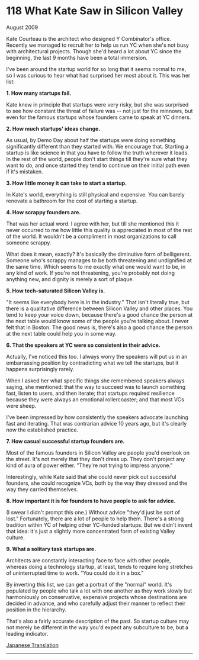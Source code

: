 # 118 What Kate Saw in Silicon Valley  


  
 
  
 August 2009   
  
 Kate Courteau is the architect who designed Y Combinator's office. Recently we managed to recruit her to help us run YC when she's not busy with architectural projects. Though she'd heard a lot about YC since the beginning, the last 9 months have been a total immersion.   
  
 I've been around the startup world for so long that it seems normal to me, so I was curious to hear what had surprised her most about it. This was her list:   
  
 
  
 
  
 **1\. How many startups fail.**   
  
 Kate knew in principle that startups were very risky, but she was surprised to see how constant the threat of failure was -- not just for the minnows, but even for the famous startups whose founders came to speak at YC dinners.   
  
 **2\. How much startups' ideas change.**   
  
 As usual, by Demo Day about half the startups were doing something significantly different than they started with. We encourage that. Starting a startup is like science in that you have to follow the truth wherever it leads. In the rest of the world, people don't start things till they're sure what they want to do, and once started they tend to continue on their initial path even if it's mistaken.   
  
 **3\. How little money it can take to start a startup.**   
  
 In Kate's world, everything is still physical and expensive. You can barely renovate a bathroom for the cost of starting a startup.   
  
 **4\. How scrappy founders are.**   
  
 That was her actual word. I agree with her, but till she mentioned this it never occurred to me how little this quality is appreciated in most of the rest of the world. It wouldn't be a compliment in most organizations to call someone scrappy.   
  
 What does it mean, exactly? It's basically the diminutive form of belligerent. Someone who's scrappy manages to be both threatening and undignified at the same time. Which seems to me exactly what one would want to be, in any kind of work. If you're not threatening, you're probably not doing anything new, and dignity is merely a sort of plaque.   
  
 **5\. How tech-saturated Silicon Valley is.**   
  
 "It seems like everybody here is in the industry." That isn't literally true, but there is a qualitative difference between Silicon Valley and other places. You tend to keep your voice down, because there's a good chance the person at the next table would know some of the people you're talking about. I never felt that in Boston. The good news is, there's also a good chance the person at the next table could help you in some way.   
  
 **6\. That the speakers at YC were so consistent in their advice.**   
  
 Actually, I've noticed this too. I always worry the speakers will put us in an embarrassing position by contradicting what we tell the startups, but it happens surprisingly rarely.   
  
 When I asked her what specific things she remembered speakers always saying, she mentioned: that the way to succeed was to launch something fast, listen to users, and then iterate; that startups required resilience because they were always an emotional rollercoaster; and that most VCs were sheep.   
  
 I've been impressed by how consistently the speakers advocate launching fast and iterating. That was contrarian advice 10 years ago, but it's clearly now the established practice.   
  
 **7\. How casual successful startup founders are.**   
  
 Most of the famous founders in Silicon Valley are people you'd overlook on the street. It's not merely that they don't dress up. They don't project any kind of aura of power either. "They're not trying to impress anyone."   
  
 Interestingly, while Kate said that she could never pick out successful founders, she could recognize VCs, both by the way they dressed and the way they carried themselves.   
  
 **8\. How important it is for founders to have people to ask for advice.**   
  
 (I swear I didn't prompt this one.) Without advice "they'd just be sort of lost." Fortunately, there are a lot of people to help them. There's a strong tradition within YC of helping other YC-funded startups. But we didn't invent that idea: it's just a slightly more concentrated form of existing Valley culture.   
  
 **9\. What a solitary task startups are.**   
  
 Architects are constantly interacting face to face with other people, whereas doing a technology startup, at least, tends to require long stretches of uninterrupted time to work. "You could do it in a box."   
  
 
  
 
  
 By inverting this list, we can get a portrait of the "normal" world. It's populated by people who talk a lot with one another as they work slowly but harmoniously on conservative, expensive projects whose destinations are decided in advance, and who carefully adjust their manner to reflect their position in the hierarchy.   
  
 That's also a fairly accurate description of the past. So startup culture may not merely be different in the way you'd expect any subculture to be, but a leading indicator.   
  
 
  
 
  
 
  
 [Japanese Translation](https://note.com/tokyojack/n/n00714ac4042a)   
  
 
  
 
  
 
  
 

 
* * *
 

 

